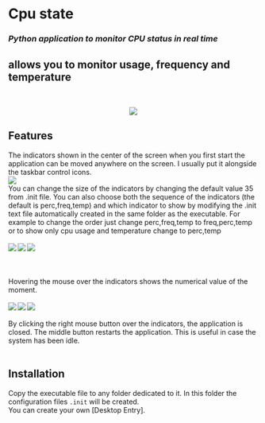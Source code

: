 
<picture>
<img alt="" src="https://www.devuty.altervista.org/gh/cpu_state/cpu_stateLogo.png" align="left">
</picture>

# Cpu state

### _Python application to monitor CPU status in real time_
## allows you to monitor usage, frequency and temperature

<br>

<p align="center" width="100%">
<img src="https://www.devuty.altervista.org/gh/cpu_state/cpu_state.png">
<br>
</p>


## Features
The indicators shown in the center of the screen when you first start the application can be moved anywhere on the screen.
I usually put it alongside the taskbar control icons.
<br>
<img src="https://www.devuty.altervista.org/gh/cpu_state/position.png">
<br>
You can change the size of the indicators by changing the default value 35 from .init file.
You can also choose both the sequence of the indicators (the default is perc,freq,temp) and which indicator to show by modifying the .init text file automatically created in the same folder as the executable.
For example to change the order just change perc,freq,temp to freq,perc,temp or to show only cpu usage and temperature change to perc,temp
<br>
<br>
<img align="left" src="https://www.devuty.altervista.org/gh/cpu_state/cpu_state.png">
<img align="left" src="https://www.devuty.altervista.org/gh/cpu_state/2p.png">
<img align="left" src="https://www.devuty.altervista.org/gh/cpu_state/1p.png">
<br>
<br>
<br>
<br>
Hovering the mouse over the indicators shows the numerical value of the moment.
<br>
<br>
<img align="left" src="https://www.devuty.altervista.org/gh/cpu_state/perc.png">
<img align="left" src="https://www.devuty.altervista.org/gh/cpu_state/freq.png">
<img align="left" src="https://www.devuty.altervista.org/gh/cpu_state/temp.png">
<br>
<br>
By clicking the right mouse button over the indicators, the application is closed.
The middle button restarts the application. This is useful in case the system has been idle.
<br>
<br>
## Installation
Copy the executable file to any folder dedicated to it. In this folder the configuration files `.init` will be created.<br>
You can create your own [Desktop Entry].




